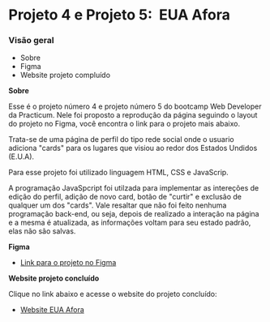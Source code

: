# Projeto 4 e Projeto 5:  EUA Afora

### Visão geral

- Sobre
- Figma
- Website projeto compluído

**Sobre**

Esse é o projeto número 4 e projeto número 5 do bootcamp Web Developer da Practicum. Nele foi proposto a reprodução da página seguindo o layout do projeto no Figma, você encontra o link para o projeto mais abaixo.

Trata-se de uma página de perfil do tipo rede social onde o usuario adiciona "cards" para os lugares que visiou ao redor dos Estados Undidos (E.U.A).

Para esse projeto foi utilizado linguagem HTML, CSS e JavaScrip.

A programação JavaSpcript foi utilzada para implementar as intereções de edição do perfil, adição de novo card, botão de "curtir" e exclusão de qualquer um dos "cards". Vale resaltar que não foi feito nenhuma programação back-end, ou seja, depois de realizado a interação na página e a mesma é atualizada, as informações voltam para seu estado padrão, elas não são salvas.

**Figma**

- [Link para o projeto no Figma](https://www.figma.com/file/XfB6BSINvliub43JgKza1e/WEB.-Sprint-4.-Around-The-U.S.-desktop-%2B-mobile-pt)

**Website projeto concluído**

Clique no link abaixo e acesse o website do projeto concluído:

- [Website EUA Afora](https://edu-fortes.github.io/web_project_4_ptbr/)
